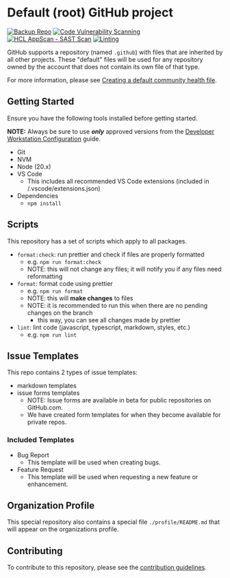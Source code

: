 # Default (root) GitHub project

[![Backup Repo][img--gh-action-badge--backup-repo]][gh-action--backup-repo]
[![Code Vulnerability Scanning][img-gh-action-cvs-badge]][gh-action-cvs]
[![HCL AppScan - SAST Scan][img--gh-action-badge--appscan-sast]][gh-action--appscan-sast]
[![Linting][img-gh-action-lint-badge]][gh-action-lint]

GitHub supports a repository (named `.github`) with files that are inherited by all other projects.
These "default" files will be used for any repository owned by the account that does not contain its own file of that type.

For more information, please see [Creating a default community health file][gh-creating-default-comm-health-file].

## Getting Started

Ensure you have the following tools installed before getting started.

**NOTE:** Always be sure to use **_only_** approved versions from the [Developer Workstation Configuration][developer-workstation-config-docs] guide.

- Git
- NVM
- Node (20.x)
- VS Code
  - This includes all recommended VS Code extensions (included in /.vscode/extensions.json)
- Dependencies
  - `npm install`

## Scripts

This repository has a set of scripts which apply to all packages.

- `format:check`: run prettier and check if files are properly formatted
  - e.g. `npm run format:check`
  - NOTE: this will not change any files; it will notify you if any files need reformatting
- `format`: format code using prettier
  - e.g. `npm run format`
  - NOTE: this will **make changes** to files
  - NOTE: it is recommended to run this when there are no pending changes on the branch
    - this way, you can see all changes made by prettier
- `lint`: lint code (javascript, typescript, markdown, styles, etc.)
  - e.g. `npm run lint`

## Issue Templates

This repo contains 2 types of issue templates:

- markdown templates
- issue forms templates
  - NOTE: Issue forms are available in beta for public repositories on GitHub.com.
  - We have created form templates for when they become available for private repos.

### Included Templates

- Bug Report
  - This template will be used when creating bugs.
- Feature Request
  - This template will be used when requesting a new feature or enhancement.

## Organization Profile

This special repository also contains a special file `./profile/README.md` that will appear on the organizations profile.

## Contributing

To contribute to this repository, please see the [contribution guidelines](CONTRIBUTING.md).

<!-- reference urls -->

[developer-workstation-config-docs]: https://plantemoran-appdev.github.io/github-process-docs/workstation-setup/workstation-config/
[gh-action--backup-repo]: https://github.com/plantemoran-ai-engineering/.github/actions/workflows/backup-repo.yml
[gh-action-cvs]: https://github.com/plantemoran-ai-engineering/.github/actions/workflows/code-analysis.yml
[gh-action-lint]: https://github.com/plantemoran-ai-engineering/.github/actions/workflows/linting.yml
[gh-creating-default-comm-health-file]: https://help.github.com/en/github/building-a-strong-community/creating-a-default-community-health-file
[gh-action--appscan-sast]: https://github.com/plantemoran-ai-engineering/.github/actions/workflows/hcl-appscan-sast-scan.yml
[img--gh-action-badge--backup-repo]: https://github.com/plantemoran-ai-engineering/.github/actions/workflows/backup-repo.yml/badge.svg
[img--gh-action-badge--appscan-sast]: https://github.com/plantemoran-ai-engineering/.github/actions/workflows/hcl-appscan-sast-scan.yml/badge.svg
[img-gh-action-cvs-badge]: https://github.com/plantemoran-ai-engineering/.github/actions/workflows/code-analysis.yml/badge.svg
[img-gh-action-lint-badge]: https://github.com/plantemoran-ai-engineering/.github/actions/workflows/linting.yml/badge.svg
